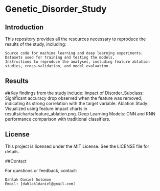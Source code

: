 # Genetic_Disorder_Study

## Introduction

This repository provides all the resources necessary to reproduce the results of the study, including:

    Source code for machine learning and deep learning experiments.
    Datasets used for training and testing the models.
    Instructions to reproduce the analyses, including feature ablation studies, cross-validation, and model evaluation.
## Results

##Key findings from the study include:
Impact of Disorder_Subclass: Significant accuracy drop observed when the feature was removed, indicating its strong correlation with the target variable.
    Ablation Study: Visualized using feature impact charts in results/charts/feature_ablation.png.
    Deep Learning Models: CNN and RNN performance comparison with traditional classifiers.

## License

This project is licensed under the MIT License. See the LICENSE file for details.

##Contact

For questions or feedback, contact:

    Dahlak Daniel Solomon
    Email: [dahlak1daniel@gmail.com]
